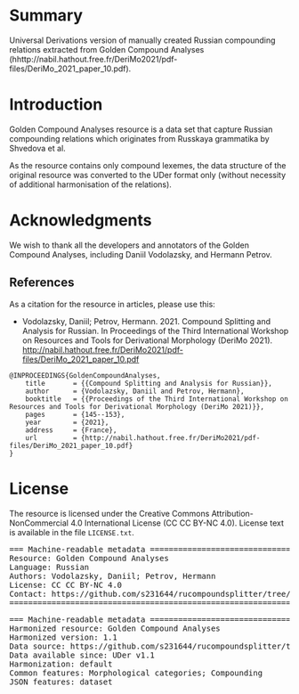 # Summary

Universal Derivations version of manually created Russian compounding relations extracted from Golden Compound Analyses (hhttp://nabil.hathout.free.fr/DeriMo2021/pdf-files/DeriMo_2021_paper_10.pdf).


# Introduction

Golden Compound Analyses resource is a data set that capture Russian compounding relations which originates from Russkaya grammatika by Shvedova et al.

As the resource contains only compound lexemes, the data structure of the original resource was converted to the UDer format only (without necessity of additional harmonisation of the relations).


# Acknowledgments

We wish to thank all the developers and annotators of the Golden Compound Analyses, including Daniil Vodolazsky, and Hermann Petrov.


## References

As a citation for the resource in articles, please use this:

* Vodolazsky, Daniil; Petrov, Hermann. 2021. Compound Splitting and Analysis for Russian. In Proceedings of the Third International Workshop on Resources and Tools for Derivational Morphology (DeriMo 2021). http://nabil.hathout.free.fr/DeriMo2021/pdf-files/DeriMo_2021_paper_10.pdf

```
@INPROCEEDINGS{GoldenCompoundAnalyses,
    title       = {{Compound Splitting and Analysis for Russian}},
    author      = {Vodolazsky, Daniil and Petrov, Hermann},
    booktitle   = {{Proceedings of the Third International Workshop on Resources and Tools for Derivational Morphology (DeriMo 2021)}},
    pages       = {145--153},
    year        = {2021},
    address     = {France},
    url         = {http://nabil.hathout.free.fr/DeriMo2021/pdf-files/DeriMo_2021_paper_10.pdf}
}
```


# License

The resource is licensed under the Creative Commons Attribution-NonCommercial 4.0 International License (CC CC BY-NC 4.0).
License text is available in the file `LICENSE.txt`.


<pre>
=== Machine-readable metadata =================================================
Resource: Golden Compound Analyses
Language: Russian
Authors: Vodolazsky, Daniil; Petrov, Hermann
License: CC CC BY-NC 4.0
Contact: https://github.com/s231644/rucompoundsplitter/tree/main/data/gold_analyses
===============================================================================
</pre>

<pre>
=== Machine-readable metadata =================================================
Harmonized resource: Golden Compound Analyses
Harmonized version: 1.1
Data source: https://github.com/s231644/rucompoundsplitter/tree/main/data/gold_analyses
Data available since: UDer v1.1
Harmonization: default
Common features: Morphological categories; Compounding
JSON features: dataset
